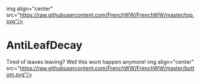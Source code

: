 img align="center" src="https://raw.githubusercontent.com/FrenchWW/FrenchWW/master/top.svg"/>
# AntiLeafDecay
Tired of leaves leaving? Well this wont happen anymore!
img align="center" src="https://raw.githubusercontent.com/FrenchWW/FrenchWW/master/bottom.svg"/>
